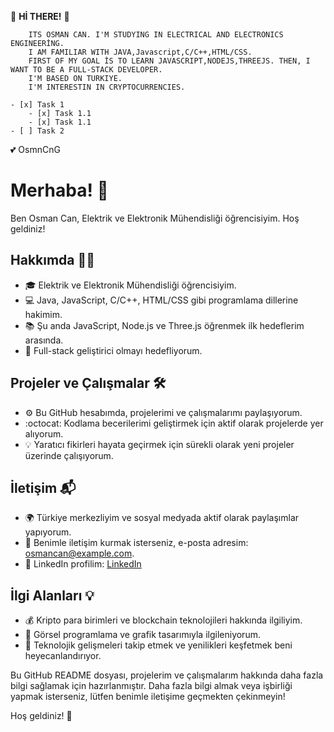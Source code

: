 

<!-- HEADING -->
:dolphin: **Hİ THERE!** :dolphin:

```
    ITS OSMAN CAN. I'M STUDYING IN ELECTRICAL AND ELECTRONICS ENGINEERİNG.
    I AM FAMILIAR WITH JAVA,Javascript,C/C++,HTML/CSS.
    FIRST OF MY GOAL İS TO LEARN JAVASCRIPT,NODEJS,THREEJS. THEN, I WANT TO BE A FULL-STACK DEVELOPER.
    I'M BASED ON TURKIYE.
    I'M INTERESTIN IN CRYPTOCURRENCIES.
```
```
- [x] Task 1
    - [x] Task 1.1
    - [x] Task 1.1
- [ ] Task 2   
```

<!-- EMOJI -->

:two_hearts: OsmnCnG

# Merhaba! :wave: 

Ben Osman Can, Elektrik ve Elektronik Mühendisliği öğrencisiyim. Hoş geldiniz! 

## Hakkımda :man_technologist:
- :mortar_board: Elektrik ve Elektronik Mühendisliği öğrencisiyim.
- :computer: Java, JavaScript, C/C++, HTML/CSS gibi programlama dillerine hakimim.
- :books: Şu anda JavaScript, Node.js ve Three.js öğrenmek ilk hedeflerim arasında.
- :rocket: Full-stack geliştirici olmayı hedefliyorum.

## Projeler ve Çalışmalar :hammer_and_wrench:
- :gear: Bu GitHub hesabımda, projelerimi ve çalışmalarımı paylaşıyorum.
- :octocat: Kodlama becerilerimi geliştirmek için aktif olarak projelerde yer alıyorum.
- :bulb: Yaratıcı fikirleri hayata geçirmek için sürekli olarak yeni projeler üzerinde çalışıyorum.

## İletişim :mailbox_with_mail:
- :earth_africa: Türkiye merkezliyim ve sosyal medyada aktif olarak paylaşımlar yapıyorum.
- :email: Benimle iletişim kurmak isterseniz, e-posta adresim: [osmancan@example.com](mailto:osmancan@example.com).
- :briefcase: LinkedIn profilim: [LinkedIn](https://www.linkedin.com/in/osmancan/)

## İlgi Alanları :bulb:
- :moneybag: Kripto para birimleri ve blockchain teknolojileri hakkında ilgiliyim.
- :art: Görsel programlama ve grafik tasarımıyla ilgileniyorum.
- :telescope: Teknolojik gelişmeleri takip etmek ve yenilikleri keşfetmek beni heyecanlandırıyor.

Bu GitHub README dosyası, projelerim ve çalışmalarım hakkında daha fazla bilgi sağlamak için hazırlanmıştır. Daha fazla bilgi almak veya işbirliği yapmak isterseniz, lütfen benimle iletişime geçmekten çekinmeyin!

Hoş geldiniz! :rocket:


